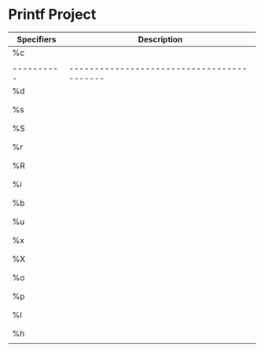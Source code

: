 # Printf Project

| Specifiers |          Description                       |
|------------|--------------------------------------------|
|   %c       |                                            |
|            |                                            |
| ---------- | ------------------------------------------ |
|   %d       |                                            |
|            |                                            |
|            |                                            |
|   %s       |                                            |
|            |                                            |
|            |                                            |
|   %S       |                                            |
|            |                                            |
|            |                                            |
|   %r       |                                            |
|            |                                            |
|            |                                            |
|   %R       |                                            |
|            |                                            |
|            |                                            |
|   %i       |                                            |
|            |                                            |
|            |                                            |
|   %b       |                                            |
|            |                                            |
|            |                                            |
|   %u       |                                            |
|            |                                            |
|            |                                            |
|   %x       |                                            |
|            |                                            |
|            |                                            |
|   %X       |                                            |
|            |                                            |
|            |                                            |
|   %o       |                                            |
|            |                                            |
|            |                                            |
|   %p       |                                            |
|            |                                            |
|            |                                            |
|   %l       |                                            |
|            |                                            |
|            |                                            |
|   %h       |                                            |
|            |                                            |
